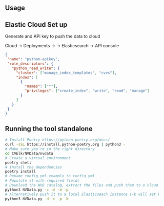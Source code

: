 ## Usage

## Elastic Cloud Set up

Generate and API key to push the data to cloud

Cloud -> Deployments -> <DEPLOYMENT-NAME> -> Elasticsearch -> API console

```JSON
{
 "name": "python-apikey",
 "role_descriptors": {
   "python_read_write": {
     "cluster": ["manage_index_templates", "cves"],
     "index": [
       {
         "names": ["*"],
         "privileges": ["create_index", "write", "read", "manage"]
       }
     ]
   }
 }
}
```

## Running the tool standalone

```bash
# Install Poetry https://python-poetry.org/docs/
curl -sSL https://install.python-poetry.org | python3 -
# Make sure you're in the right directory
cd CVElk/NVData/nvdata
# Create a virtual environment
poetry shell
# Install the dependencies 
poetry install
# Rename config.yml.example to config.yml
# Populate it with required fields
# Download the NVD catalog, extract the files and push them to a cloud instance
python3 NVData.py -c -d -e -p
# Alternatively push it to a local Elasticseach instance (-k will set kibana to dark theme and setup the index and dashboard)
python3 NVData.py -d -e -p -k
```

